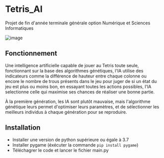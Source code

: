# Tetris_AI
Projet de fin d'année terminale générale option Numérique et Sciences Informatiques

![image](https://user-images.githubusercontent.com/70845195/174442513-670f36db-57b1-414a-b7fb-c91b28ea6afa.png)

## Fonctionnement

Une intelligence artificielle capable de jouer au Tetris toute seule, fonctionnant sur la base des algorithmes génétiques, l'IA utilise des indicateurs comme la différence de hauteur entre chaque colonne ou encore le nombre de trous présents dans le jeu pour juger de si un état du jeu est plus ou moins bon, en essayant toutes les actions possibles, l'IA selectionne celle qui maximise ses chances de réaliser une bonne partie. 

À la première génération, les IA sont plutôt mauvaise, mais l'algorithme génétique leurs permet d'optimiser leurs paramètres, et de sélectionner les meilleurs individus à chaque génération pour se reproduire.

## Installation

- Installer une version de python supérieure ou égale à 3.7
- Installer pygame (éxécuter la commande `pip install pygame`)
- Téléchagrer le code et lancer le fichier main.py
